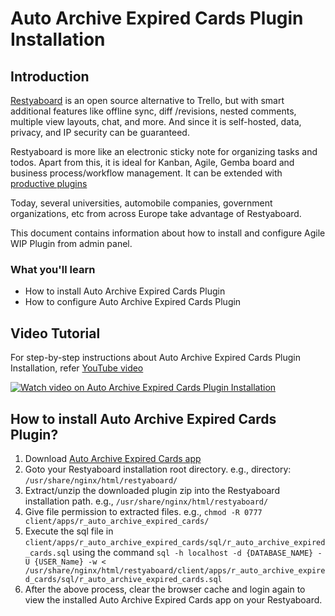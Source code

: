 # Auto Archive Expired Cards Plugin Installation

## Introduction

[Restyaboard](https://restya.com/board) is an open source alternative to Trello, but with smart additional features like offline sync, diff /revisions, nested comments, multiple view layouts, chat, and more. And since it is self-hosted, data, privacy, and IP security can be guaranteed.

Restyaboard is more like an electronic sticky note for organizing tasks and todos. Apart from this, it is ideal for Kanban, Agile, Gemba board and business process/workflow management. It can be extended with [productive plugins](https://restya.com/board/apps "productive plugins")

Today, several universities, automobile companies, government organizations, etc from across Europe take advantage of Restyaboard.

This document contains information about how to install and configure Agile WIP Plugin from admin panel.

### What you'll learn

*   How to install Auto Archive Expired Cards Plugin
*   How to configure Auto Archive Expired Cards Plugin

## Video Tutorial

For step-by-step instructions about Auto Archive Expired Cards Plugin Installation, refer [YouTube video](https://www.youtube.com/watch?v=dVmgj_EzFsY "Watch video on Auto Archive Expired Cards Plugin Installation")

[![Watch video on Auto Archive Expired Cards Plugin Installation](auto_archive_expired_cards.png "Auto Archive Expired Cards Plugin Installation")](https://www.youtube.com/watch?v=dVmgj_EzFsY "Watch video on Auto Archive Expired Cards Plugin Installation")

## How to install Auto Archive Expired Cards Plugin?

1.  Download [Auto Archive Expired Cards app](https://restya.com/board/apps/r_auto_archive_expired_cards "Auto Archive Expired Cards app")
2.  Goto your Restyaboard installation root directory. e.g., directory: `/usr/share/nginx/html/restyaboard/`
3.  Extract/unzip the downloaded plugin zip into the Restyaboard installation path. e.g., `/usr/share/nginx/html/restyaboard/`
4.  Give file permission to extracted files. e.g., `chmod -R 0777 client/apps/r_auto_archive_expired_cards/`
5.  Execute the sql file in `client/apps/r_auto_archive_expired_cards/sql/r_auto_archive_expired_cards.sql` using the command `sql -h localhost -d {DATABASE_NAME} -U {USER_Name} -w < /usr/share/nginx/html/restyaboard/client/apps/r_auto_archive_expired_cards/sql/r_auto_archive_expired_cards.sql`
6.  After the above process, clear the browser cache and login again to view the installed Auto Archive Expired Cards app on your Restyaboard.